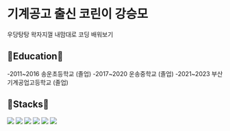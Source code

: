 # 기계공고 출신 코린이 강승모
 우당탕탕 왁자지껄 내맘대로 코딩 배워보기

## 🏫Education🏫
-2011~2016 송운초등학교 (졸업)
-2017~2020 운송중학교 (졸업)
-2021~2023 부산기계공업고등학교 (졸업)

## 🔧Stacks🔧
<img src="https://img.shields.io/badge/python-3776AB?style=for-the-badge&logo=python&logoColor=white">
<img src="https://img.shields.io/badge/arduino-00979D?style=for-the-badge&logo=arduino&logoColor=white">
<img src="https://img.shields.io/badge/c++-00599C?style=for-the-badge&logo=c%2B%2B&logoColor=white">
<img src="https://img.shields.io/badge/firebase-FFCA28?style=for-the-badge&logo=firebase&logoColor=white">
<img src="https://img.shields.io/badge/flask-000000?style=for-the-badge&logo=flask&logoColor=white">
<img src="https://img.shields.io/badge/linux-FCC624?style=for-the-badge&logo=linux&logoColor=black">
